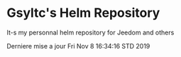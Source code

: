 # Gsyltc's Helm Repository

It-s my personnal helm repository for Jeedom and others

Derniere mise a jour Fri Nov  8 16:34:16 STD 2019
